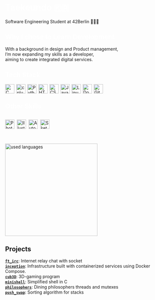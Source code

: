 <h1 align="left"><span style="color: white;">Taekeundo 🇰🇷</span></h1>
Software Engineering Student at 42Berlin 🧑🏻‍💻

<h2 align="left"><span style="color: white;">Why I chose to Learn Development</h2>
With a background in design and Product management,<br>
I’m now expanding my skills as a developer,<br>
aiming to create integrated digital services.

<h2 align="left"><span style="color: white;">Tech Stack</span></h2>
<div style="display: flex; flex-wrap: wrap; gap: 6px; align-items: center;">
  <img src="https://profilinator.rishav.dev/skills-assets/c-original.svg" alt="C" width="30" height="30"/>
  <img src="https://profilinator.rishav.dev/skills-assets/cplusplus-original.svg" alt="cplusplus" width="30" height="30"/>
  <img src="https://profilinator.rishav.dev/skills-assets/python-original.svg" alt="Python" height="30"/>
  <img src="https://profilinator.rishav.dev/skills-assets/html5-original-wordmark.svg" alt="HTML5" height="30" width="30"/>
  <img src="https://profilinator.rishav.dev/skills-assets/css3-original-wordmark.svg" alt="CSS3" height="30" width="30"/>
  <img src="https://profilinator.rishav.dev/skills-assets/javascript-original.svg" alt="JavaScript" height="30"/>
  <img src="https://profilinator.rishav.dev/skills-assets/linux-original.svg" alt="Linux" height="30"/>
  <a href="https://www.docker.com/" target="_blank" style="text-decoration: none;">
    <img src="https://profilinator.rishav.dev/skills-assets/docker-original-wordmark.svg" alt="Docker" height="30"/>
  </a>
  <img src="https://github.githubassets.com/images/modules/logos_page/GitHub-Mark.png" alt="GitHub" height="30"/>
</div>

<h2 align="left"><span style="color: white;">Other Skills</span></h2>
<div style="display: flex; flex-wrap: wrap; gap: 8px; align-items: center;">

  <a href="https://www.adobe.com/in/products/photoshop.html" target="_blank"
    style="text-decoration: none; outline: none; border: none; display: inline-block;">
    <img src="https://profilinator.rishav.dev/skills-assets/photoshop-plain.svg"
        alt="Photoshop"
        height="30"
        style="display: block;" />
  </a>

  <a href="https://www.adobe.com/in/products/illustrator.html" target="_blank" style="text-decoration: none;">
    <img src="https://profilinator.rishav.dev/skills-assets/adobe_illustrator-icon.svg" alt="Illustrator" height="30"/>
  </a>

  <img src="https://www.weltenbauer.com/images/Produkt_Bilder/autodesk-autocad-product-icon-1282x.png" alt="AutoCAD" height="30"/>
  <img src="https://uxwing.com/wp-content/themes/uxwing/download/brands-and-social-media/sketchup-icon.png" alt="SketchUp" height="30"/>
</div>

<br>
<div align="left">
  <br/>
  <img src="https://github-readme-stats.vercel.app/api/top-langs/?username=Taekeundo&hide=roff&count_private=true&disable_animations=false&theme=tokyonight&locale=en&hide_border=false" height="300" alt="used languages"  />
  <br/>
</div>

## Projects <br/>
  [**`ft_irc`**](https://github.com/Taekeundo/42berlin/tree/main/Circle_05/ft_irc): Internet relay chat with socket<br>
  [**`inception`**](https://github.com/Taekeundo/42berlin/tree/main/Circle_05/Inception): Infrastructure built with containerized services using Docker Compose.<br>
  [**`cub3D`**](https://github.com/Taekeundo/42berlin/tree/main/Circle_04/cub3d): 3D-gaming program<br>
  [**`minishell`**](https://github.com/Taekeundo/minishell): Simplified shell in C<br>
  [**`philosophers`**](https://github.com/Taekeundo/42berlin/tree/main/Circle_03/Philosophers): Dining philosophers threads and mutexes<br>
  [**`push_swap`**](https://github.com/Taekeundo/42berlin/tree/main/Circle_02/push_swap): Sorting algorithm for stacks<br>
